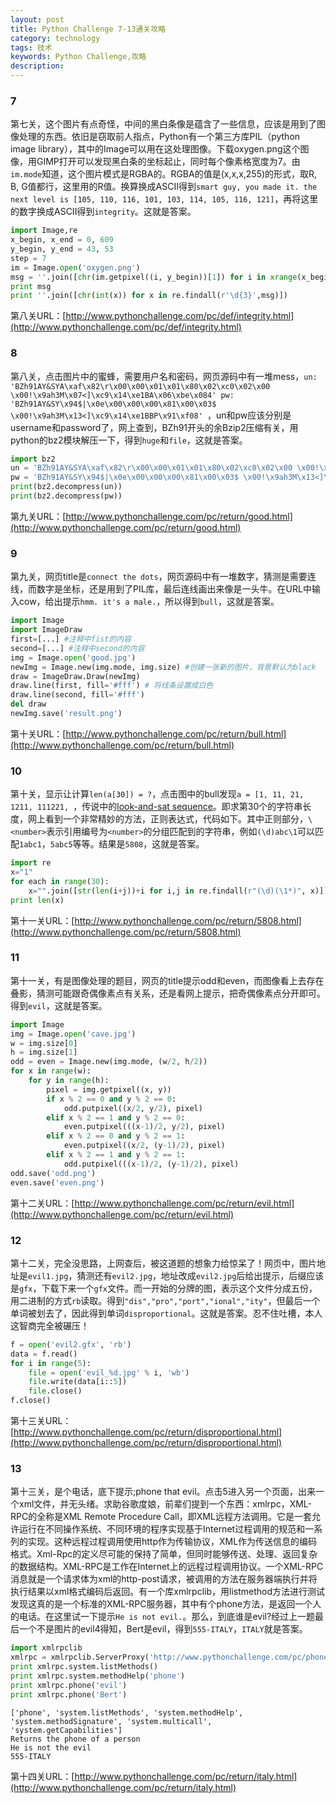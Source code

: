 ```yaml
---
layout: post
title: Python Challenge 7-13通关攻略
category: technology
tags: 技术
keywords: Python Challenge,攻略
description:
---
```


### 7

第七关，这个图片有点奇怪，中间的黑白条像是蕴含了一些信息，应该是用到了图像处理的东西。依旧是窃取前人指点，Python有一个第三方库PIL（python image library），其中的Image可以用在这处理图像。下载oxygen.png这个图像，用GIMP打开可以发现黑白条的坐标起止，同时每个像素格宽度为7。由`im.mode`知道，这个图片模式是RGBA的。RGBA的值是(x,x,x,255)的形式，取R, B, G值都行，这里用的R值。换算换成ASCII得到`smart guy, you made it. the next level is [105, 110, 116, 101, 103, 114, 105, 116, 121]`，再将这里的数字换成ASCII得到`integrity`。这就是答案。

``` python
import Image,re
x_begin, x_end = 0, 609
y_begin, y_end = 43, 53
step = 7
im = Image.open('oxygen.png')
msg = ''.join([chr(im.getpixel((i, y_begin))[1]) for i in xrange(x_begin, x_end, step)])
print msg
print ''.join([chr(int(x)) for x in re.findall(r'\d{3}',msg)])
```

第八关URL：[http://www.pythonchallenge.com/pc/def/integrity.html](http://www.pythonchallenge.com/pc/def/integrity.html)

### 8

第八关，点击图片中的蜜蜂，需要用户名和密码，网页源码中有一堆mess，`un: 'BZh91AY&SYA\xaf\x82\r\x00\x00\x01\x01\x80\x02\xc0\x02\x00 \x00!\x9ah3M\x07<]\xc9\x14\xe1BA\x06\xbe\x084' pw: 'BZh91AY&SY\x94$|\x0e\x00\x00\x00\x81\x00\x03$ \x00!\x9ah3M\x13<]\xc9\x14\xe1BBP\x91\xf08' `，un和pw应该分别是username和password了，网上查到，BZh91开头的余Bzip2压缩有关，用python的bz2模块解压一下，得到`huge`和`file`，这就是答案。

``` python
import bz2
un = 'BZh91AY&SYA\xaf\x82\r\x00\x00\x01\x01\x80\x02\xc0\x02\x00 \x00!\x9ah3M\x07<]\xc9\x14\xe1BA\x06\xbe\x084'
pw = 'BZh91AY&SY\x94$|\x0e\x00\x00\x00\x81\x00\x03$ \x00!\x9ah3M\x13<]\xc9\x14\xe1BBP\x91\xf08'
print(bz2.decompress(un))
print(bz2.decompress(pw))
```

第九关URL：[http://www.pythonchallenge.com/pc/return/good.html](http://www.pythonchallenge.com/pc/return/good.html)

### 9

第九关，网页title是`connect the dots`，网页源码中有一堆数字，猜测是需要连线，而数字是坐标，还是用到了PIL库，最后连线画出来像是一头牛。在URL中输入cow，给出提示`hmm. it's a male.`，所以得到`bull`，这就是答案。

``` python
import Image
import ImageDraw
first=[...] #注释中fist的内容
second=[...] #注释中second的内容
img = Image.open('good.jpg')
newImg = Image.new(img.mode, img.size) #创建一张新的图片，背景默认为black
draw = ImageDraw.Draw(newImg)
draw.line(first, fill='#fff') # 将线条设置成白色
draw.line(second, fill='#fff')
del draw
newImg.save('result.png')
```

第十关URL：[http://www.pythonchallenge.com/pc/return/bull.html](http://www.pythonchallenge.com/pc/return/bull.html)

### 10

第十关，显示让计算`len(a[30]) = ?`，点击图中的bull发现`a = [1, 11, 21, 1211, 111221, `，传说中的[look-and-sat sequence](http://en.wikipedia.org/wiki/Look-and-say_sequence)。即求第30个的字符串长度，网上看到一个非常精妙的方法，正则表达式，代码如下。其中正则部分，`\<number>`表示引用编号为`<number>`的分组匹配到的字符串，例如`(\d)abc\1`可以匹配`1abc1`，`5abc5`等等。结果是`5808`，这就是答案。

``` python
import re
x="1"
for each in range(30):
    x="".join([str(len(i+j))+i for i,j in re.findall(r"(\d)(\1*)", x)])
print len(x)
```

第十一关URL：[http://www.pythonchallenge.com/pc/return/5808.html](http://www.pythonchallenge.com/pc/return/5808.html)

### 11

第十一关，有是图像处理的题目，网页的title提示odd和even，而图像看上去存在叠影，猜测可能跟奇偶像素点有关系，还是看网上提示，把奇偶像素点分开即可。得到`evil`，这就是答案。

``` python
import Image
img = Image.open('cave.jpg')
w = img.size[0]
h = img.size[1]
odd = even = Image.new(img.mode, (w/2, h/2))
for x in range(w):
    for y in range(h):
        pixel = img.getpixel((x, y))
        if x % 2 == 0 and y % 2 == 0:
            odd.putpixel((x/2, y/2), pixel)
        elif x % 2 == 1 and y % 2 == 0:
            even.putpixel(((x-1)/2, y/2), pixel)
        elif x % 2 == 0 and y % 2 == 1:
            even.putpixel((x/2, (y-1)/2), pixel)
        elif x % 2 == 1 and y % 2 == 1:
            odd.putpixel(((x-1)/2, (y-1)/2), pixel)
odd.save('odd.png')
even.save('even.png')
```

第十二关URL：[http://www.pythonchallenge.com/pc/return/evil.html](http://www.pythonchallenge.com/pc/return/evil.html)

### 12

第十二关，完全没思路，上网查后，被这道题的想象力给惊呆了！网页中，图片地址是`evil1.jpg`，猜测还有`evil2.jpg`，地址改成`evil2.jpg`后给出提示，后缀应该是`gfx`，下载下来一个`gfx`文件。而一开始的分牌的图，表示这个文件分成五份，用二进制的方式`rb`读取。得到`"dis","pro","port","ional","ity"`，但最后一个单词被划去了，因此得到单词`disproportional`。这就是答案。忍不住吐槽，本人这智商完全被碾压！

``` python
f = open('evil2.gfx', 'rb')
data = f.read()
for i in range(5):
    file = open('evil_%d.jpg' % i, 'wb')
    file.write(data[i::5])
    file.close()
f.close()
```

第十三关URL：[http://www.pythonchallenge.com/pc/return/disproportional.html](http://www.pythonchallenge.com/pc/return/disproportional.html)

### 13

第十三关，是个电话，底下提示;phone that evil。点击5进入另一个页面，出来一个xml文件，并无头绪。求助谷歌度娘，前辈们提到一个东西：xmlrpc，XML-RPC的全称是XML Remote Procedure Call，即XML远程方法调用。它是一套允许运行在不同操作系统、不同环境的程序实现基于Internet过程调用的规范和一系列的实现。这种远程过程调用使用http作为传输协议，XML作为传送信息的编码格式。Xml-Rpc的定义尽可能的保持了简单，但同时能够传送、处理、返回复杂的数据结构。XML-RPC是工作在Internet上的远程过程调用协议。一个XML-RPC消息就是一个请求体为xml的http-post请求，被调用的方法在服务器端执行并将执行结果以xml格式编码后返回。有一个库xmlrpclib，用listmethod方法进行测试发现这真的是一个标准的XML-RPC服务器，其中有个phone方法，是返回一个人的电话。在这里试一下提示`He is not evil.`。那么，到底谁是evil?经过上一题最后一个不是图片的evil4得知，Bert是evil，得到`555-ITALY`，`ITALY`就是答案。

``` python
import xmlrpclib
xmlrpc = xmlrpclib.ServerProxy('http://www.pythonchallenge.com/pc/phonebook.php')
print xmlrpc.system.listMethods()
print xmlrpc.system.methodHelp('phone')
print xmlrpc.phone('evil')
print xmlrpc.phone('Bert')
```

```
['phone', 'system.listMethods', 'system.methodHelp', 'system.methodSignature', 'system.multicall', 'system.getCapabilities']
Returns the phone of a person
He is not the evil
555-ITALY
```

第十四关URL：[http://www.pythonchallenge.com/pc/return/italy.html](http://www.pythonchallenge.com/pc/return/italy.html)
